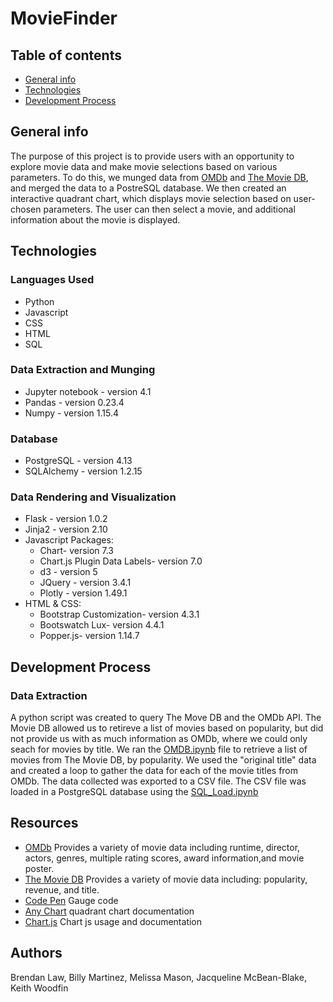 # MovieFinder

## Table of contents

* [General info](#general-info)
* [Technologies](#technologies)
* [Development Process](#development-process)

## General info

The purpose of this project is to provide users with an opportunity to explore movie data and make movie selections based on various parameters. To do this, we munged data from [OMDb](http://www.omdbapi.com/) and [The Movie DB](https://www.themoviedb.org/?language=en-US), and merged the data to a PostreSQL database. We then created an interactive quadrant chart, which displays movie selection based on user-chosen parameters. The user can then select a movie, and additional information about the movie is displayed.

## Technologies

### Languages Used

* Python
* Javascript
* CSS
* HTML
* SQL

### Data Extraction and Munging

* Jupyter notebook - version 4.1
* Pandas - version 0.23.4
* Numpy - version 1.15.4

### Database

* PostgreSQL - version 4.13
* SQLAlchemy - version 1.2.15

### Data Rendering and Visualization

* Flask - version 1.0.2
* Jinja2 - version 2.10
* Javascript Packages:
  * Chart- version 7.3
  * Chart.js Plugin Data Labels- version 7.0
  * d3 - version 5
  * JQuery - version 3.4.1
  * Plotly - version 1.49.1
* HTML & CSS:
  * Bootstrap Customization- version 4.3.1
  * Bootswatch Lux- version 4.4.1
  * Popper.js- version 1.14.7

## Development Process

### Data Extraction

A python script was created to query The Move DB and  the OMDb API. The Movie DB allowed us to retireve a list of movies based on popularity, but did not provide us with as much information as OMDb, where we could only seach for movies by title. We ran the [OMDB.ipynb](../master/OMDB.ipynb) file to retrieve a list of movies from The Movie DB, by popularity.  We used the "original title" data and created a loop to gather the data for each of the movie titles from OMDb. The data collected was exported to a CSV file. The CSV file was loaded in a PostgreSQL database using the [SQL_Load.ipynb](../master/SQL_Load.ipynb)



## Resources

* [OMDb](http://www.omdbapi.com/) Provides a variety of movie data including runtime, director, actors, genres, multiple rating scores, award information,and  movie poster.
* [The Movie DB](https://www.themoviedb.org/?language=en-US) Provides a variety of movie data including: popularity, revenue, and title.
* [Code Pen](https://codepen.io/patxipierce/pen/oyeNMj) Gauge code
* [Any Chart](https://www.anychart.com/) quadrant chart documentation
* [Chart.js](https://www.chartjs.org/) Chart js usage and documentation

## Authors
Brendan Law, Billy Martinez, Melissa Mason, Jacqueline McBean-Blake, Keith Woodfin

